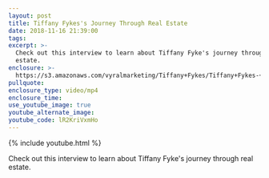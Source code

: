 ```yaml
---
layout: post
title: Tiffany Fykes's Journey Through Real Estate
date: 2018-11-16 21:39:00
tags:
excerpt: >-
  Check out this interview to learn about Tiffany Fyke's journey through real
  estate.
enclosure: >-
  https://s3.amazonaws.com/vyralmarketing/Tiffany+Fykes/Tiffany+Fykes-+Tiffany+Fykes%2527s+Journey+Through+Real+Estate.mp4
pullquote:
enclosure_type: video/mp4
enclosure_time:
use_youtube_image: true
youtube_alternate_image:
youtube_code: lR2KriVxmHo
---
```


{% include youtube.html %}

Check out this interview to learn about Tiffany Fyke's journey through real estate.